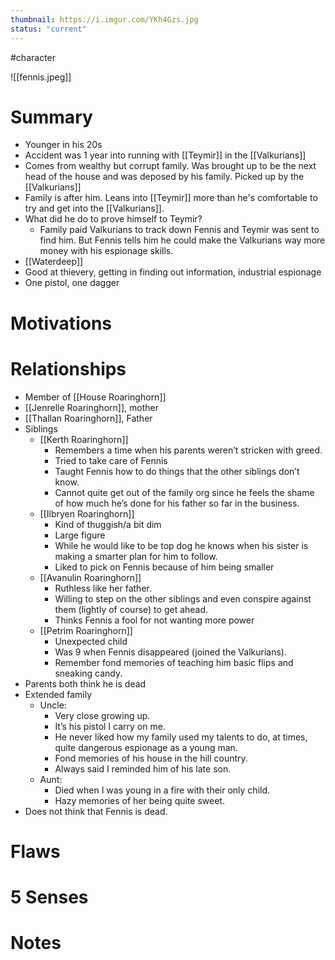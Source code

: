 ```yaml
---
thumbnail: https://i.imgur.com/YKh4Gzs.jpg
status: "current"
---
```

#character 

![[fennis.jpeg]]

# Summary
- Younger in his 20s
- Accident was 1 year into running with [[Teymir]] in the [[Valkurians]]
- Comes from wealthy but corrupt family. Was brought up to be the next head of the house and was deposed by his family. Picked up by the [[Valkurians]]
- Family is after him. Leans into [[Teymir]] more than he's comfortable to try and get into the [[Valkurians]].
- What did he do to prove himself to Teymir?
	- Family paid Valkurians to track down Fennis and Teymir was sent to find him. But Fennis tells him he could make the Valkurians way more money with his espionage skills.
- [[Waterdeep]]
- Good at thievery, getting in finding out information, industrial espionage
- One pistol, one dagger

# Motivations
# Relationships
- Member of [[House Roaringhorn]]
- [[Jenrelle Roaringhorn]], mother
- [[Thallan Roaringhorn]], Father
- Siblings
	- [[Kerth Roaringhorn]]
		- Remembers a time when his parents weren’t stricken with greed.
		- Tried to take care of Fennis
		- Taught Fennis how to do things that the other siblings don’t know.
		- Cannot quite get out of the family org since he feels the shame of how much he’s done for his father so far in the business.
	- [[Ilbryen Roaringhorn]]
		- Kind of thuggish/a bit dim
		-  Large figure
		- While he would like to be top dog he knows when his sister is making a smarter plan for him to follow.
		- Liked to pick on Fennis because of him being smaller
	- [[Avanulin Roaringhorn]]
		- Ruthless like her father.
		- Willing to step on the other siblings and even conspire against them (lightly of course) to get ahead.
		- Thinks Fennis a fool for not wanting more power
	- [[Petrim Roaringhorn]]
		- Unexpected child
		- Was 9 when Fennis disappeared (joined the Valkurians).
		- Remember fond memories of teaching him basic flips and sneaking candy.
- Parents both think he is dead
- Extended family
	- Uncle:
		- Very close growing up.
		-  It’s his pistol I carry on me.
		- He never liked how my family used my talents to do, at times, quite dangerous espionage as a young man.
		- Fond memories of his house in the hill country.
		- Always said I reminded him of his late son.
	- Aunt:
		- Died when I was young in a fire with their only child.
		- Hazy memories of her being quite sweet.
-   Does not think that Fennis is dead.
# Flaws
# 5 Senses
# Notes
